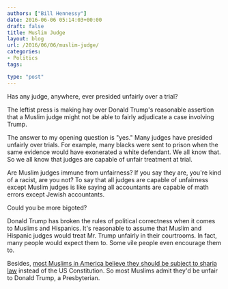 ```yaml
---
authors: ["Bill Hennessy"]
date: 2016-06-06 05:14:03+00:00
draft: false
title: Muslim Judge
layout: blog
url: /2016/06/06/muslim-judge/
categories:
- Politics
tags:

type: "post"
---
```


Has any judge, anywhere, ever presided unfairly over a trial?

The leftist press is making hay over Donald Trump's reasonable assertion that a Muslim judge might not be able to fairly adjudicate a case involving Trump.

The answer to my opening question is "yes." Many judges have presided unfairly over trials. For example, many blacks were sent to prison when the same evidence would have exonerated a white defendant. We all know that. So we all know that judges are capable of unfair treatment at trial.

Are Muslim judges immune from unfairness? If you say they are, you're kind of a racist, are you not? To say that all judges are capable of unfairness except Muslim judges is like saying all accountants are capable of math errors except Jewish accountants.

Could you be more bigoted?

Donald Trump has broken the rules of political correctness when it comes to Muslims and Hispanics. It's reasonable to assume that Muslim and Hispanic judges would treat Mr. Trump unfairly in their courtrooms. In fact, many people would expect them to. Some vile people even encourage them to.

Besides, [most Muslims in America believe they should be subject to sharia law](https://hennessysview.com/2015/12/09/america-is-for-americans/) instead of the US Constitution. So most Muslims admit they'd be unfair to Donald Trump, a Presbyterian.


